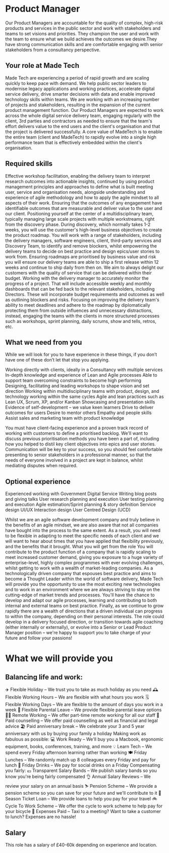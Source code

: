 # Product Manager

Our Product Managers are accountable for the quality of complex, high-risk products and services in the public sector and work with stakeholders and teams to set visions and priorities. They champion the user and work with the team to ensure what we build achieves the outcomes we desire.They have strong communication skills and are comfortable engaging with senior stakeholders from a consultancy perspective.

## Your role at Made Tech

Made Tech are experiencing a period of rapid growth and are scaling quickly to keep pace with demand. We help public sector leaders to modernise legacy applications and working practices, accelerate digital service delivery, drive smarter decisions with data and enable improved technology skills within teams. We are working with an increasing number of projects and stakeholders, resulting in the expansion of the current product management function.
Our Product Managers are expected to work across the whole digital service delivery team, engaging regularly with the client, 3rd parties and contractors as needed to ensure that the team's effort delivers value to the end users and the client's organisation and that the project is delivered successfully. A core value of MadeTech is to enable the entire team (client and MadeTech) to rapidly evolve into a single high performance team that is effectively embedded within the client's organisation.

## Required skills

Effective workshop facilitation, enabling the delivery team to interpret research outcomes into actionable insights, continued by using product management principles and approaches to define what is built meeting user, service and organisation needs, alongside understanding and experience of agile methodology and how to apply the agile mindset to all aspects of their work.
Ensuring that the outcomes of any engagement have identifiable outcomes that are measurable and deliver value to the user and our client.
Positioning yourself at the center of a multidisciplinary team, typically managing large scale projects with multiple workstreams, right from the discovery phase. During discovery, which normally takes 1-2 weeks, you will use the customer's high-level business objectives to create the product roadmap. You will work with a range of stakeholders, including the delivery managers, software engineers, client, third-party services and Discovery Team, to identify and remove blockers, whilst empowering the delivery teams to decide on best practice and design epics/user stories to work from.
Ensuring roadmaps are prioritised by business value and risk you will ensure our delivery teams are able to ship a first release within 12 weeks and continue to ship daily from then on. We aim to always delight our customers with the quality of service that can be delivered within their budget.
Working with the delivery manager to accurately monitor the progress of a project. That will include accessible weekly and monthly dashboards that can be fed back to the relevant stakeholders, including Directors. These will incorporate budget requirements and outcomes as well as outlining blockers and risks. 
Focusing on improving the delivery team's ability to meet deadlines and adhere to the roadmap by diplomatically protecting them from outside influences and unnecessary distractions, instead, engaging the teams with the clients in more structured processes such as workshops, sprint planning, daily scrums, show and tells, retros, etc.
 
## What we need from you
While we will look for you to have experience in these things, if you don’t have one of these don’t let that stop you applying.

Working directly with clients, ideally in a Consultancy with multiple services
In-depth knowledge and experience of Lean and Agile processes 
Able to support team overcoming constraints to become high performing
Designing, facilitating and leading workshops to shape vision and set direction
Working within multidisciplinary teams with product, design, and technology working within the same cycles
Agile and lean practices such as Lean UX, Scrum, XP, and/or Kanban
Showcasing and presentation skills
Evidence of self-development – we value keen learners
Drive to deliver outcomes for users
Desire to mentor others
Empathy and people skills
Assist sales and marketing team with product knowledge

You must have client-facing experience and a proven track record of working with customers to define a prioritised backlog. We'll want to discuss previous prioritisation methods you have been a part of, including how you helped to distil key client objectives into epics and user stories.
Communication will be key to your success, so you should feel comfortable presenting to senior stakeholders in a professional manner, so that the needs of everyone involved in a project are kept in balance, whilst mediating disputes when required.

## Optional experience

Experienced working with Government Digital Service
Writing blog posts and giving talks
User research planning and execution
User testing planning and execution
Agile estimation/Sprint planning & story definition
Service design
UI/UX Interaction design
User Centred Design (UCD)

Whilst we are an agile software development company and truly believe in the benefits of an agile mindset, we are also aware that not all companies have bought into the process to the same extent. As a result, you will need to be flexible in adapting to meet the specific needs of each client and we will want to hear about times that you have applied that flexibility previously, and the benefits that it brought.
What you will get from the role
You will contribute to the product function of a company that is rapidly scaling to meet increased customer demand, giving you exposure to a huge variety of enterprise-level, highly complex programmes with ever evolving challenges, whilst getting to work with a wealth of market-leading companies.
As a technologically driven company that espouses best practice and aims to become a Thought Leader within the world of software delivery, Made Tech will provide you the opportunity to use the most exciting new technologies and to work in an environment where we are always striving to stay on the cutting-edge of market trends and processes.
You'll have the chance to develop and adapt our agile processes, learning and contributing to both internal and external teams on best practice.
Finally, as we continue to grow rapidly there are a wealth of directions that a driven individual can progress to within the company, depending on their personal interests. The role could develop in a delivery focused direction, or transition towards agile coaching (either internally or externally), or evolve into a Senior or Lead Product Manager position – we're happy to support you to take charge of your future and follow your passions!

# What we will provide you

## Balancing life and work:

✈️ Flexible Holiday – We trust you to take as much holiday as you need
🕰️ Flexible Working Hours – We are flexible with what hours you work
🗓️ Flexible Working Days – We are flexible to the amount of days you work in a week
👶 Flexible Parental Leave – We provide flexible parental leave options
👩‍💻 Remote Working – We offer part-time remote working for all our staff
🤗 Paid counselling – We offer paid counselling as well as financial and legal advice
🏖️ Paid anniversary break – We celebrate your 3 and 5 year anniversary with us by buying your family a holiday
Making work as fabulous as possible:
💻 Work Ready – We'll buy you a Macbook, ergonomic equipment, books, conferences, training, and more
💡 Learn Tech – We spend every Friday afternoon learning rather than working
🍽️ Friday Lunches – We randomly match up 8 colleagues every Friday and pay for lunch
🍻 Friday Drinks – We pay for social drinks on a Friday
Compensating you fairly:
💷 Transparent Salary Bands – We publish salary bands so you know you're being fairly compensated
👌 Annual Salary Reviews – We review your salary on an annual basis
⛷️ Pension Scheme – We provide a pension scheme so you can save for your future and we'll contribute to it
🚄 Season Ticket Loan – We provide loans to help you pay for your travel
🚲 Cycle To Work Scheme – We offer the cycle to work scheme to help pay for your bicycle
🚕 Expenses Paid – Taxi to a meeting? Want to take a customer to lunch? Expenses are no hassle!

## Salary
This role has a salary of £40-60k depending on experience and location.
